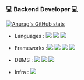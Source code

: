 ### 💻 Backend Developer 💻
[![Anurag's GitHub stats](https://github-readme-stats.vercel.app/api?username=loyu78&show_icons=true&theme=cobalt)](https://github.com/anuraghazra/github-readme-stats)

- Languages : <img src="https://img.shields.io/badge/Python-3766AB?style=flat-square&logo=Python&logoColor=white"/></a> <img src="https://img.shields.io/badge/JS-F7DF1E?style=flat-square&logo=javascript&logoColor=white"/></a> <img src="https://img.shields.io/badge/PHP-777BB4?style=flat-square&logo=php&logoColor=white"/></a>

- Frameworks :<img src="https://img.shields.io/badge/Django-092E20?style=flat-square&logo=django&logoColor=white"/></a> <img src="https://img.shields.io/badge/Laravel-FF2D20?style=flat-square&logo=laravel&logoColor=white"/></a> <img src="https://img.shields.io/badge/Flask-000000?style=flat-square&logo=flask&logoColor=white"/></a> <img src="https://img.shields.io/badge/Vue-4FC08D?style=flat-square&logo=Vue.js&logoColor=white"/></a>
- DBMS : <img src="https://img.shields.io/badge/MySQL-4479A1?style=flat-square&logo=MySQL&logoColor=white"/></a> <img src="https://img.shields.io/badge/MariaDB-003545?style=flat-square&logo=MariaDB&logoColor=white"/></a> <img src="https://img.shields.io/badge/MongoDB-47A248?style=flat-square&logo=MongoDB&logoColor=white"/></a>
- Infra : <img src="https://img.shields.io/badge/AWS-232F3E?style=flat-square&logo=amazon-aws&logoColor=white"/></a>
